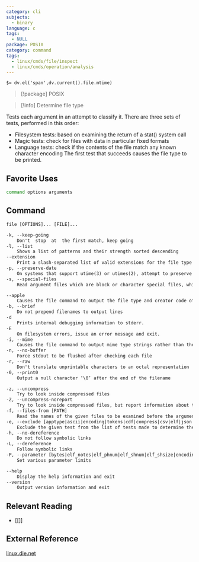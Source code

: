 ```yaml
---
category: cli
subjects:
  - binary
language: c
tags:
  - NULL
package: POSIX
category: command
tags:
  - linux/cmds/file/inspect
  - linux/cmds/operation/analysis
---
```


`$= dv.el('span',dv.current().file.mtime)`
> [!package] POSIX

> [!info] Determine file type

Tests each argument in an attempt to classify it. There are three sets of tests, performed in this order:
- Filesystem tests: based on examining the return of a stat() system call
- Magic tests: check for files with data in particular fixed formats
- Language tests: check if the contents of the file match any known character encoding
The first test that succeeds causes the file type to be printed.

## Favorite Uses
```sh
command options arguments
```

## Command
```txt
file [OPTIONS]... [FILE]...

-k, --keep-going
	Don't  stop	 at	 the first match, keep going
-l, --list
	Shows a list of patterns and their strength sorted descending
--extension
	Print a slash-separated list of valid extensions for the file type found
-p, --preserve-date
	On systems that support utime(3) or utimes(2), attempt to preserve the access time of files analyzed, to pretend that file never read them
-s, --special-files
	Read argument files which are block or character special files, which may have peculiar consequences

--apple
	Causes the file command to output the file type and creator code of files that have the apple-style output defined
-b, --brief
	Do not prepend filenames to output lines
-d
	Prints internal debugging information to stderr.
-E
	On filesystem errors, issue an error message and exit.
-i, --mime
	Causes the file command to output mime type strings rather than the more traditional human readable ones
-n, --no-buffer
	Force stdout to be flushed after checking each file
-r, --raw
	Don't translate unprintable characters to an octal representation
-0, --print0
	Output a null character ‘\0’ after the end of the filename

-z, --uncompress
	Try to look inside compressed files
-Z, --uncompress-noreport
	Try to look inside compressed files, but report information about the contents only not the compression
-f, --files-from [PATH]
	Read the names of the given files to be examined before the argument list
-e, --exclude [apptype|ascii|encoding|tokens|cdf|compress|csv|elf|json|soft|simh|tar|text]
	Exclude the given test from the list of tests made to determine the file type
-h, --no-dereference
	Do not follow symbolic links 
-L, --dereference
	Follow symbolic links
-P, --parameter [bytes|elf_notes|elf_phnum|elf_shnum|elf_shsize|encoding|indir|name|regex]=[VALUE]
	Set various parameter limits

--help
	Display the help information and exit 
--version
	Output version information and exit
```

## Relevant Reading
- [[]]

## External Reference
[linux.die.net](https://linux.die.net/man/1/file)
